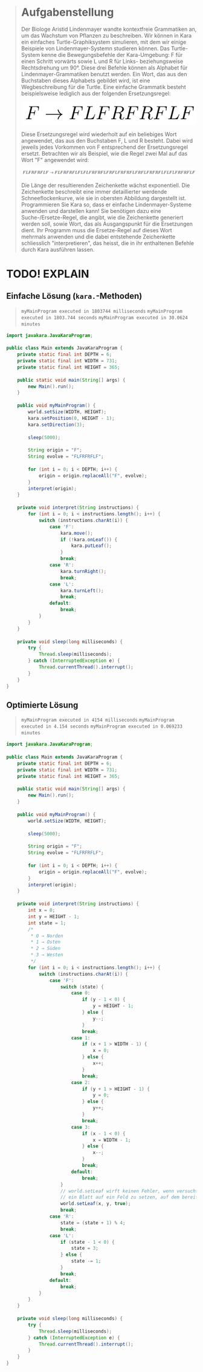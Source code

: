 > # Aufgabenstellung
>
> Der Biologe Aristid Lindenmayer wandte kontextfreie Grammatiken an, um das Wachstum von Pflanzen zu beschreiben.
> Wir können in Kara ein einfaches Turtle-Graphiksystem simulieren, mit dem wir einige Beispiele von Lindenmayer-Systemn studieren können.
> Das Turtle-System kenne die Bewegungsbefehle der Kara-Umgebung:
> F für einen Schritt vorwärts sowie L und R für Links- beziehungsweise Rechtsdrehung um 90°.
> Diese drei Befehle können als Alphabet für Lindenmayer-Grammatiken benutzt werden.
> Ein Wort, das aus den Buchstaben dieses Alphabets gebildet wird, ist eine Wegbeschreibung für die Turtle.
> Eine einfache Grammatik besteht beispielsweise lediglich aus der folgenden Ersetzungsregel:
>
> ![F -> FLFRFRFLF](./img/FLFRFRFLF.png)
>
> Diese Ersetzungsregel wird wiederholt auf ein beliebiges Wort angewendet, das aus den Buchstaben F, L und R besteht.
> Dabei wird jeweils jedes Vorkommen von F entsprechend der Ersetzungsregel ersetzt.
> Betrachten wir als Beispiel, wie die Regel zwei Mal auf das Wort "F" angewendet wird:
>
> ![FLFRFRFLF -> FLFRFRFLFLFLFRFRFLFRFLFRFRFLFRFLFRFRFLFLFLFRFRFLF](./img/FLFRFRFLFLFLFRFRFLFRFLFRFRFLFRFLFRFRFLFLFLFRFRFLF.png)
>
> Die Länge der resultierenden Zeichenkette wächst exponentiell.
> Die Zeichenkette beschreibt eine immer detaillierter werdende Schneeflockenkurve, wie sie in obersten Abbildung dargestellt ist.
> Programmieren Sie Kara so, dass er einfache Lindenmayer-Systeme anwenden und darstellen kann!
> Sie benötigen dazu eine Suche-/Ersetze-Regel, die angibt, wie die Zeichenkette generiert werden soll,
> sowie Wort, das als Ausgangspunkt für die Ersetzungen dient.
> Ihr Programm muss die Ersetze-Regel auf dieses Wort mehrmals anwenden und die dabei entstehende Zeichenkette schliesslich "interpretieren",
> das heisst, die in ihr enthaltenen Befehle durch Kara ausführen lassen.
> 

# TODO! EXPLAIN

## Einfache Lösung (`kara.`-Methoden)

>
> `myMainProgram executed in 1803744 milliseconds`
> `myMainProgram executed in 1803.744 seconds`
> `myMainProgram executed in 30.0624 minutes`
>

```Java
import javakara.JavaKaraProgram;

public class Main extends JavaKaraProgram {
    private static final int DEPTH = 6;
    private static final int WIDTH = 731;
    private static final int HEIGHT = 365;

    public static void main(String[] args) {
        new Main().run();
    }

    public void myMainProgram() {
        world.setSize(WIDTH, HEIGHT);
        kara.setPosition(0, HEIGHT - 1);
        kara.setDirection(3);

        sleep(5000);

        String origin = "F";
        String evolve = "FLFRFRFLF";

        for (int i = 0; i < DEPTH; i++) {
            origin = origin.replaceAll("F", evolve);
        }
        interpret(origin);
    }

    private void interpret(String instructions) {
        for (int i = 0; i < instructions.length(); i++) {
            switch (instructions.charAt(i)) {
                case 'F':
                    kara.move();
                    if (!kara.onLeaf()) {
                        kara.putLeaf();
                    }
                    break;
                case 'R':
                    kara.turnRight();
                    break;
                case 'L':
                    kara.turnLeft();
                    break;
                default:
                    break;
            }
        }
    }

    private void sleep(long milliseconds) {
        try {
            Thread.sleep(milliseconds);
        } catch (InterruptedException e) {
            Thread.currentThread().interrupt();
        }
    }
}
```

## Optimierte Lösung

>
> `myMainProgram executed in 4154 milliseconds`
> `myMainProgram executed in 4.154 seconds`
> `myMainProgram executed in 0.069233 minutes`
>

```Java
import javakara.JavaKaraProgram;

public class Main extends JavaKaraProgram {
    private static final int DEPTH = 6;
    private static final int WIDTH = 731;
    private static final int HEIGHT = 365;

    public static void main(String[] args) {
        new Main().run();
    }

    public void myMainProgram() {
        world.setSize(WIDTH, HEIGHT);

        sleep(5000);

        String origin = "F";
        String evolve = "FLFRFRFLF";

        for (int i = 0; i < DEPTH; i++) {
            origin = origin.replaceAll("F", evolve);
        }
        interpret(origin);
    }

    private void interpret(String instructions) {
        int x = 0;
        int y = HEIGHT - 1;
        int state = 1;
        /*
         * 0 → Norden
         * 1 → Osten
         * 2 → Süden
         * 3 → Westen
         */
        for (int i = 0; i < instructions.length(); i++) {
            switch (instructions.charAt(i)) {
                case 'F':
                    switch (state) {
                        case 0:
                            if (y - 1 < 0) {
                                y = HEIGHT - 1;
                            } else {
                                y--;
                            }
                            break;
                        case 1:
                            if (x + 1 > WIDTH - 1) {
                                x = 0;
                            } else {
                                x++;
                            }
                            break;
                        case 2:
                            if (y + 1 > HEIGHT - 1) {
                                y = 0;
                            } else {
                                y++;
                            }
                            break;
                        case 3:
                            if (x - 1 < 0) {
                                x = WIDTH - 1;
                            } else {
                                x--;
                            }
                            break;
                        default:
                            break;
                    }
                    // world.setLeaf wirft keinen Fehler, wenn versucht wird
                    // ein Blatt auf ein Feld zu setzen, auf dem bereits eins ist.
                    world.setLeaf(x, y, true);
                    break;
                case 'R':
                    state = (state + 1) % 4;
                    break;
                case 'L':
                    if (state - 1 < 0) {
                        state = 3;
                    } else {
                        state -= 1;
                    }
                    break;
                default:
                    break;
            }
        }
    }

    private void sleep(long milliseconds) {
        try {
            Thread.sleep(milliseconds);
        } catch (InterruptedException e) {
            Thread.currentThread().interrupt();
        }
    }
}
```